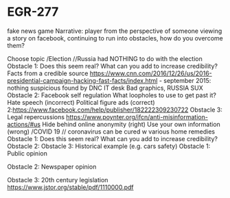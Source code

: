 # EGR-277
fake news game
Narrative: player from the perspective of someone viewing a story on facebook, continuing to run into obstacles, how do you overcome them?

Choose topic
/Election
//Russia had NOTHING to do with the election
Obstacle 1: Does this seem real?
What can you add to increase credibility?
 Facts from a credible source https://www.cnn.com/2016/12/26/us/2016-presidential-campaign-hacking-fast-facts/index.html - september 2015: nothing suspicious found by DNC IT desk
Bad graphics, RUSSIA SUX
Obstacle 2: Facebook self regulation 
What loopholes to use to get past it?
Hate speech (incorrect)
Political figure ads (correct) 2:https://www.facebook.com/help/publisher/182222309230722
Obstacle 3: Legal repercussions
https://www.poynter.org/ifcn/anti-misinformation-actions/#us
Hide behind online anonymity (right)
Use your own information (wrong)
/COVID 19
// coronavirus can be cured w various home remedies
Obstacle 1: Does this seem real?
What can you add to increase credibility?
Obstacle 2: 
Obstacle 3: 
Historical example (e.g. cars safety)
Obstacle 1: Public opinion


Obstacle 2: Newspaper opinion


Obstacle 3: 20th century legislation
https://www.jstor.org/stable/pdf/1110000.pdf
